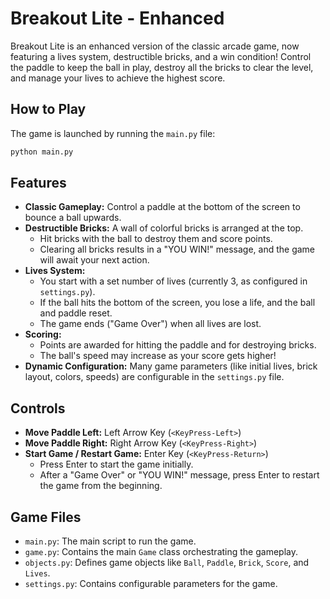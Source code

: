 # Breakout Lite - Enhanced

Breakout Lite is an enhanced version of the classic arcade game, now featuring a lives system, destructible bricks, and a win condition! Control the paddle to keep the ball in play, destroy all the bricks to clear the level, and manage your lives to achieve the highest score.

## How to Play

The game is launched by running the `main.py` file:
```bash
python main.py
```

## Features

*   **Classic Gameplay:** Control a paddle at the bottom of the screen to bounce a ball upwards.
*   **Destructible Bricks:** A wall of colorful bricks is arranged at the top.
    *   Hit bricks with the ball to destroy them and score points.
    *   Clearing all bricks results in a "YOU WIN!" message, and the game will await your next action.
*   **Lives System:**
    *   You start with a set number of lives (currently 3, as configured in `settings.py`).
    *   If the ball hits the bottom of the screen, you lose a life, and the ball and paddle reset.
    *   The game ends ("Game Over") when all lives are lost.
*   **Scoring:**
    *   Points are awarded for hitting the paddle and for destroying bricks.
    *   The ball's speed may increase as your score gets higher!
*   **Dynamic Configuration:** Many game parameters (like initial lives, brick layout, colors, speeds) are configurable in the `settings.py` file.

## Controls

*   **Move Paddle Left:** Left Arrow Key (`<KeyPress-Left>`)
*   **Move Paddle Right:** Right Arrow Key (`<KeyPress-Right>`)
*   **Start Game / Restart Game:** Enter Key (`<KeyPress-Return>`)
    *   Press Enter to start the game initially.
    *   After a "Game Over" or "YOU WIN!" message, press Enter to restart the game from the beginning.

## Game Files

*   `main.py`: The main script to run the game.
*   `game.py`: Contains the main `Game` class orchestrating the gameplay.
*   `objects.py`: Defines game objects like `Ball`, `Paddle`, `Brick`, `Score`, and `Lives`.
*   `settings.py`: Contains configurable parameters for the game.
